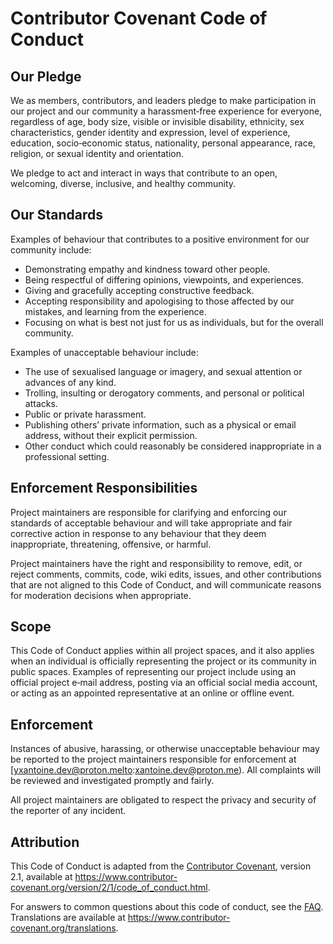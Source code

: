# Contributor Covenant Code of Conduct

## Our Pledge

We as members, contributors, and leaders pledge to make participation in our project and
our community a harassment‑free experience for everyone, regardless of age, body size,
visible or invisible disability, ethnicity, sex characteristics, gender identity and
expression, level of experience, education, socio‑economic status, nationality,
personal appearance, race, religion, or sexual identity and orientation.

We pledge to act and interact in ways that contribute to an open, welcoming, diverse,
inclusive, and healthy community.

## Our Standards

Examples of behaviour that contributes to a positive environment for our community include:

- Demonstrating empathy and kindness toward other people.
- Being respectful of differing opinions, viewpoints, and experiences.
- Giving and gracefully accepting constructive feedback.
- Accepting responsibility and apologising to those affected by our mistakes,
  and learning from the experience.
- Focusing on what is best not just for us as individuals, but for the overall community.

Examples of unacceptable behaviour include:

- The use of sexualised language or imagery, and sexual attention or advances of any kind.
- Trolling, insulting or derogatory comments, and personal or political attacks.
- Public or private harassment.
- Publishing others’ private information, such as a physical or email address,
  without their explicit permission.
- Other conduct which could reasonably be considered inappropriate in a professional setting.

## Enforcement Responsibilities

Project maintainers are responsible for clarifying and enforcing our standards of acceptable
behaviour and will take appropriate and fair corrective action in response to any behaviour
that they deem inappropriate, threatening, offensive, or harmful.

Project maintainers have the right and responsibility to remove, edit, or reject comments,
commits, code, wiki edits, issues, and other contributions that are not aligned to this
Code of Conduct, and will communicate reasons for moderation decisions when appropriate.

## Scope

This Code of Conduct applies within all project spaces, and it also applies when an individual
is officially representing the project or its community in public spaces.  Examples of
representing our project include using an official project e‑mail address, posting via an
official social media account, or acting as an appointed representative at an online or
offline event.

## Enforcement

Instances of abusive, harassing, or otherwise unacceptable behaviour may be reported to the
project maintainers responsible for enforcement at [yxantoine.dev@proton.melto:xantoine.dev@proton.me).  All complaints will be
reviewed and investigated promptly and fairly.

All project maintainers are obligated to respect the privacy and security of the reporter of
any incident.

## Attribution

This Code of Conduct is adapted from the
[Contributor Covenant](https://www.contributor-covenant.org), version 2.1,
available at <https://www.contributor-covenant.org/version/2/1/code_of_conduct.html>.

For answers to common questions about this code of conduct, see the
[FAQ](https://www.contributor-covenant.org/faq).  Translations are available at
<https://www.contributor-covenant.org/translations>.
